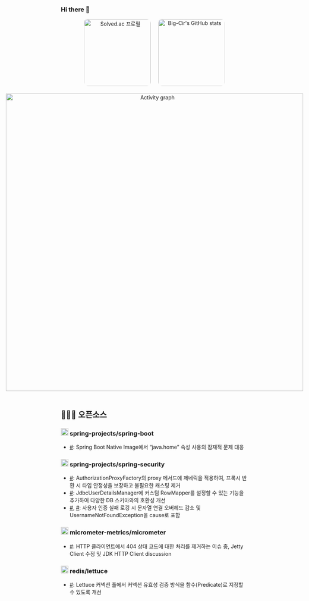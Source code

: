 ### Hi there :dog:

<div align=center>
<!-- <div align="center"> 
  <p>View count</p>
  <img src="https://profile-counter.glitch.me/big-cir/count.svg" alt="Visitor's Count" />
</div> -->

<div style="display: flex; flex-direction: column; align-items: center; justify-content: center; gap: 20px;">
  <div style="display: flex; align-items: center; justify-content: center; gap: 20px;">
    <a href="https://solved.ac/eodnjs0147">
      <img src="http://mazassumnida.wtf/api/generate_badge?boj=eodnjs0147" alt="Solved.ac 프로필" style="height: 180px; width: auto; border-radius: 10px;">
    </a>
    <img src="https://github-readme-stats.vercel.app/api?username=Big-Cir&show_icons=true&theme=xcode" alt="Big-Cir's GitHub stats" style="height: 180px; width: auto; border-radius: 10px;">
  </div>
  <a href="https://github.com/ashutosh00710/github-readme-activity-graph">
    <img src="https://github-readme-activity-graph.vercel.app/graph?username=big-cir&theme=xcode&hide_border=true&width=800" alt="Activity graph" style="width: 800px; max-width: 100%;">
  </a>
</div>
</div> <br>

## 👨🏻‍💻 오픈소스

### <img src="https://github.com/user-attachments/assets/8145b85a-113f-47c5-8775-8371b595e6b0" width="20" height="20"> spring-projects/spring-boot
- [#](https://github.com/spring-projects/spring-boot/pull/43517): Spring Boot Native Image에서 “java.home” 속성 사용의 잠재적 문제 대응

### <img src="https://github.com/user-attachments/assets/8145b85a-113f-47c5-8775-8371b595e6b0" width="20" height="20"> spring-projects/spring-security
- [#](https://github.com/spring-projects/spring-security/pull/16996): AuthorizationProxyFactory의 proxy 메서드에 제네릭을 적용하여, 프록시 반환 시 타입 안정성을 보장하고 불필요한 캐스팅 제거
- [#](https://github.com/spring-projects/spring-security/pull/16561): JdbcUserDetailsManager에 커스텀 RowMapper를 설정할 수 있는 기능을 추가하여 다양한 DB 스키마와의 호환성 개선
- [#](https://github.com/spring-projects/spring-security/pull/16513), [#](https://github.com/spring-projects/spring-security/pull/16512): 사용자 인증 실패 로깅 시 문자열 연결 오버헤드 감소 및 UsernameNotFoundException을 cause로 포함

### <img src="https://github.com/user-attachments/assets/6b139ed6-3b96-4c59-8440-0e408a2b46a2" width="20" height="20"> micrometer-metrics/micrometer
- [#](https://github.com/micrometer-metrics/micrometer/pull/5825): HTTP 클라이언트에서 404 상태 코드에 대한 처리를 제거하는 이슈 중, Jetty Client 수정 및 JDK HTTP Client discussion 

### <img src="https://github.com/user-attachments/assets/fb6a50e3-eca6-4f19-ac5e-a36c105906cd" width="20" height="20"> redis/lettuce
- [#](https://github.com/redis/lettuce/pull/3138): Lettuce 커넥션 풀에서 커넥션 유효성 검증 방식을 함수(Predicate)로 지정할 수 있도록 개선
